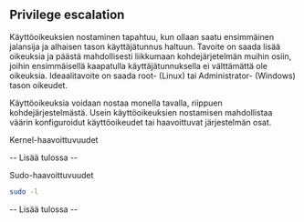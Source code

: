 ## Privilege escalation

Käyttöoikeuksien nostaminen tapahtuu, kun ollaan saatu ensimmäinen jalansija ja alhaisen tason käyttäjätunnus haltuun.
Tavoite on saada lisää oikeuksia ja päästä mahdollisesti liikkumaan kohdejärjetelmän muihin osiin, joihin ensimmäisellä kaapatulla käyttäjätunnuksella ei välttämättä ole oikeuksia.
Ideaalitavoite on saada root- (Linux) tai Administrator- (Windows) tason oikeudet.

Käyttöoikeuksia voidaan nostaa monella tavalla, riippuen kohdejärjestelmästä.
Usein käyttöoikeuksien nostamisen mahdollistaa väärin konfiguroidut käyttöoikeudet tai haavoittuvat järjestelmän osat.

Kernel-haavoittuvuudet

-- Lisää tulossa --

Sudo-haavoittuvuudet

```bash
sudo -l
```
-- Lisää tulossa --
